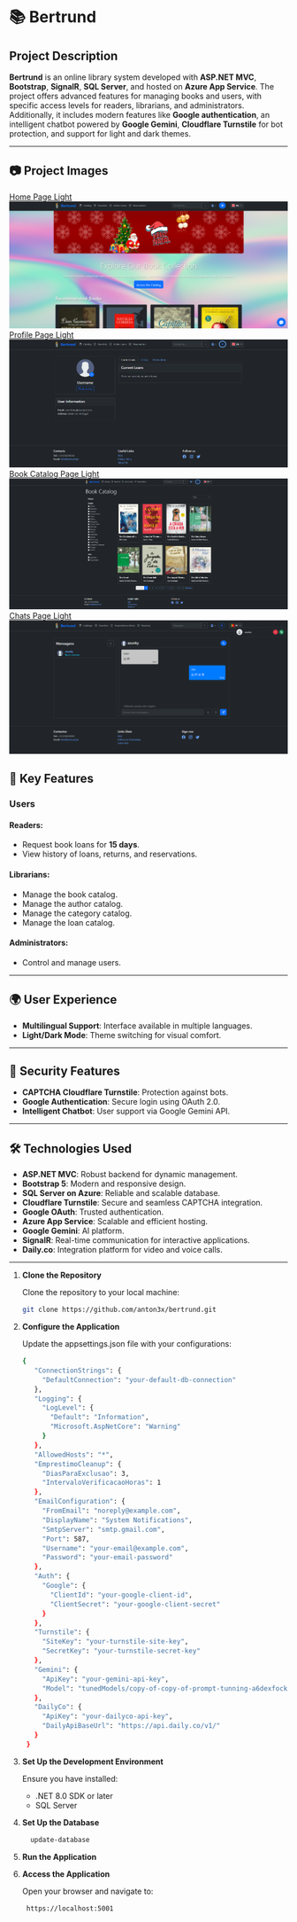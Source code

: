 # 📚 Bertrund

## Project Description

**Bertrund** is an online library system developed with **ASP.NET MVC**, **Bootstrap**, **SignalR**, **SQL Server**, and hosted on **Azure App Service**. The project offers advanced features for managing books and users, with specific access levels for readers, librarians, and administrators. Additionally, it includes modern features like **Google authentication**, an intelligent chatbot powered by **Google Gemini**, **Cloudflare Turnstile** for bot protection, and support for light and dark themes.

---

## 📷 Project Images

[Home Page Light](https://github.com/anton3x/Bertrund-Library/blob/388b50c0fdb02b30cb39e70003ae3371477bbfc1/Images/HomePage1Light.png)
![Home Page Dark](https://github.com/anton3x/Bertrund-Library/blob/388b50c0fdb02b30cb39e70003ae3371477bbfc1/Images/HomePageDark.png)
[Profile Page Light](https://github.com/anton3x/Bertrund-Library/blob/388b50c0fdb02b30cb39e70003ae3371477bbfc1/Images/ProfilePageLight.png)
![Profile Page Dark](https://github.com/anton3x/Bertrund-Library/blob/388b50c0fdb02b30cb39e70003ae3371477bbfc1/Images/ProfilePageDark.png)
[Book Catalog Page Light](https://github.com/anton3x/Bertrund-Library/blob/388b50c0fdb02b30cb39e70003ae3371477bbfc1/Images/BookCatalogPageLight.png)
![Book Catalog Page Dark](https://github.com/anton3x/Bertrund-Library/blob/388b50c0fdb02b30cb39e70003ae3371477bbfc1/Images/BookCatalogPageDark.png)
[Chats Page Light](https://github.com/anton3x/Bertrund-Library/blob/388b50c0fdb02b30cb39e70003ae3371477bbfc1/Images/ChatPageLight.png)
![Chats Page Dark](https://github.com/anton3x/Bertrund-Library/blob/388b50c0fdb02b30cb39e70003ae3371477bbfc1/Images/ChatsPageDark.png)


## 🎯 Key Features

### **Users**
#### Readers:
- Request book loans for **15 days**.
- View history of loans, returns, and reservations.

#### Librarians:
- Manage the book catalog.
- Manage the author catalog.
- Manage the category catalog.
- Manage the loan catalog.

#### Administrators:
- Control and manage users.

---

## 🌍 User Experience

- **Multilingual Support**: Interface available in multiple languages.
- **Light/Dark Mode**: Theme switching for visual comfort.

---

## 🔐 Security Features

- **CAPTCHA Cloudflare Turnstile**: Protection against bots.
- **Google Authentication**: Secure login using OAuth 2.0.
- **Intelligent Chatbot**: User support via Google Gemini API.

---

## 🛠️ Technologies Used

- **ASP.NET MVC**: Robust backend for dynamic management.
- **Bootstrap 5**: Modern and responsive design.
- **SQL Server on Azure**: Reliable and scalable database.
- **Cloudflare Turnstile**: Secure and seamless CAPTCHA integration.
- **Google OAuth**: Trusted authentication.
- **Azure App Service**: Scalable and efficient hosting.
- **Google Gemini**: AI platform.
- **SignalR**: Real-time communication for interactive applications.
- **Daily.co**: Integration platform for video and voice calls.

---

1. **Clone the Repository**

   Clone the repository to your local machine:
   ```bash
   git clone https://github.com/anton3x/bertrund.git
   ```
   
2. **Configure the Application**
   
   Update the appsettings.json file with your configurations:
   ```bash
   {
      "ConnectionStrings": {
        "DefaultConnection": "your-default-db-connection"
      },
      "Logging": {
        "LogLevel": {
          "Default": "Information",
          "Microsoft.AspNetCore": "Warning"
        }
      },
      "AllowedHosts": "*",
      "EmprestimoCleanup": {
        "DiasParaExclusao": 3,
        "IntervaloVerificacaoHoras": 1
      },
      "EmailConfiguration": {
        "FromEmail": "noreply@example.com",
        "DisplayName": "System Notifications",
        "SmtpServer": "smtp.gmail.com",
        "Port": 587,
        "Username": "your-email@example.com",
        "Password": "your-email-password"
      },
      "Auth": {
        "Google": {
          "ClientId": "your-google-client-id",
          "ClientSecret": "your-google-client-secret"
        }
      },
      "Turnstile": {
        "SiteKey": "your-turnstile-site-key",
        "SecretKey": "your-turnstile-secret-key"
      },
      "Gemini": {
        "ApiKey": "your-gemini-api-key",
        "Model": "tunedModels/copy-of-copy-of-prompt-tunning-a6dexfock"
      },
      "DailyCo": {
        "ApiKey": "your-dailyco-api-key",
        "DailyApiBaseUrl": "https://api.daily.co/v1/"
      }
    }

   ```
    
3. **Set Up the Development Environment**

   Ensure you have installed:
   + .NET 8.0 SDK or later
   + SQL Server
    
4. **Set Up the Database**
    ```bash
      update-database
    ```
5. **Run the Application**
6. **Access the Application**

   Open your browser and navigate to:
   ```bash
    https://localhost:5001
   ```
